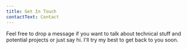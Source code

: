 ```yaml
---
title: Get In Touch
contactText: Contact
---
```


Feel free to drop a message if you want to talk about technical stuff and potential projects or just say hi. I'll try my best to get back to you soon.
